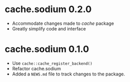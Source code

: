 # cache.sodium 0.2.0 
 * Accommodate changes made to *cache* package
 * Greatly simplify code and interface

# cache.sodium 0.1.0

 * Use `cache::cache_register_backend()`
 * Refactor cache.sodium
 * Added a `NEWS.md` file to track changes to the package.



